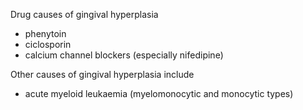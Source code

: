 Drug causes of gingival hyperplasia  
* phenytoin
* ciclosporin
* calcium channel blockers (especially nifedipine)

  
Other causes of gingival hyperplasia include  
* acute myeloid leukaemia (myelomonocytic and monocytic types)
